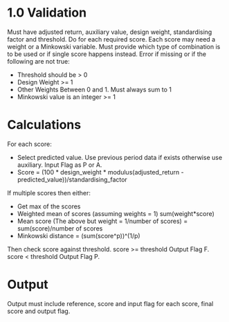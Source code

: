 # 1.0 Validation

Must have adjusted return, auxiliary value, design weight, standardising
factor and threshold. Do for each required score. Each score may need a
weight or a Minkowski variable. Must provide which type of combination is to
be used or if single score happens instead. Error if missing or if the
following are not true:

* Threshold should be > 0
* Design Weight >= 1
* Other Weights Between 0 and 1. Must always sum to 1
* Minkowski value is an integer >= 1

# Calculations

For each score:
* Select predicted value. Use previous period data if exists otherwise use
    auxiliary. Input Flag as P or A.
* Score = (100 * design_weight * modulus(adjusted_return - predicted_value))/standardising_factor

If multiple scores then either:

* Get max of the scores
* Weighted mean of scores (assuming weights = 1) sum(weight*score)
* Mean score (The above but weight = 1/number of scores) = sum(score)/number of scores
* Minkowski distance = (sum(score^p))^(1/p)

Then check score against threshold. score >= threshold Output Flag F.
score < threshold Output Flag P.

# Output

Output must include reference, score and input flag for each score, final
score and output flag.
